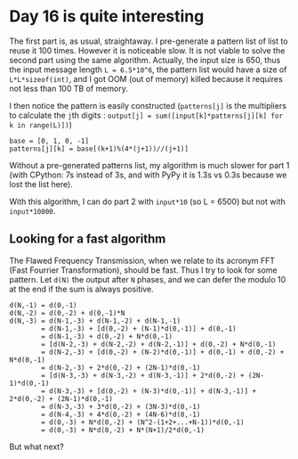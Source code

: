 # Day 16 is quite interesting

The first part is, as usual, straightaway. I pre-generate a pattern list of list to reuse it 100 times. However it is noticeable slow. It is not viable to solve the second part using the same algorithm. Actually, the input size is 650, thus the input message length `L = 6.5*10^6`, the pattern list would have a size of `L*L*sizeof(int)`, and I got OOM (out of memory) killed because it requires not less than 100 TB of memory.

I then notice the pattern is easily constructed (`patterns[j]` is the multipliers to calculate the `j`th digits : `output[j] = sum([input[k]*patterns[j][k] for k in range(L)])`)

```
base = [0, 1, 0, -1]
patterns[j][k] = base[(k+1)%(4*(j+1))//(j+1)]
```

Without a pre-generated patterns list, my algorithm is much slower for part 1 (with CPython: 7s instead of 3s, and with PyPy it is 1.3s vs 0.3s because we lost the list here).

With this algorithm, I can do part 2 with `input*10` (so L = 6500) but not with `input*10000`.

## Looking for a fast algorithm

The Flawed Frequency Transmission, when we relate to its acronym FFT (Fast Fourrier Transformation), should be fast. Thus I try to look for some pattern. Let `d(N)` the output after `N` phases, and we can defer the modulo 10 at the end if the sum is always positive.
```
d(N,-1) = d(0,-1)
d(N,-2) = d(0,-2) + d(0,-1)*N
d(N,-3) = d(N-1,-3) + d(N-1,-2) + d(N-1,-1)
        = d(N-1,-3) + [d(0,-2) + (N-1)*d(0,-1)] + d(0,-1)
        = d(N-1,-3) + d(0,-2) + N*d(0,-1)
        = [d(N-2,-3) + d(N-2,-2) + d(N-2,-1)] + d(0,-2) + N*d(0,-1)
        = d(N-2,-3) + [d(0,-2) + (N-2)*d(0,-1)] + d(0,-1) + d(0,-2) + N*d(0,-1)
        = d(N-2,-3) + 2*d(0,-2) + (2N-1)*d(0,-1)
        = [d(N-3,-3) + d(N-3,-2) + d(N-3,-1)] + 2*d(0,-2) + (2N-1)*d(0,-1)
        = d(N-3,-3) + [d(0,-2) + (N-3)*d(0,-1)] + d(N-3,-1)] + 2*d(0,-2) + (2N-1)*d(0,-1)
        = d(N-3,-3) + 3*d(0,-2) + (3N-3)*d(0,-1)
        = d(N-4,-3) + 4*d(0,-2) + (4N-6)*d(0,-1)
        = d(0,-3) + N*d(0,-2) + (N^2-(1+2+...+N-1))*d(0,-1)
        = d(0,-3) + N*d(0,-2) + N*(N+1)/2*d(0,-1)
```

But what next?